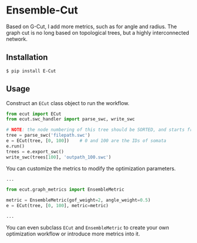 # Ensemble-Cut
Based on G-Cut, I add more metrics, such as for angle and radius.
The graph cut is no long based on topological trees, but a highly
interconnected network.

## Installation

```shell
$ pip install E-Cut
```

## Usage

Construct an `ECut` class object to run the workflow.
```python
from ecut import ECut
from ecut.swc_handler import parse_swc, write_swc

# NOTE: the node numbering of this tree should be SORTED, and starts from ZERO.
tree = parse_swc('filepath.swc')
e = ECut(tree, [0, 100])    # 0 and 100 are the IDs of somata
e.run()
trees = e.export_swc()
write_swc(trees[100], 'outpath_100.swc')
```

You can customize the metrics to modify the optimization parameters.

```python
...

from ecut.graph_metrics import EnsembleMetric

metric = EnsembleMetric(gof_weight=2, angle_weight=0.5)
e = ECut(tree, [0, 100], metric=metric)

...
```
You can even subclass `ECut` and `EnsembleMetric` to create your own optimization workflow or
introduce more metrics into it.